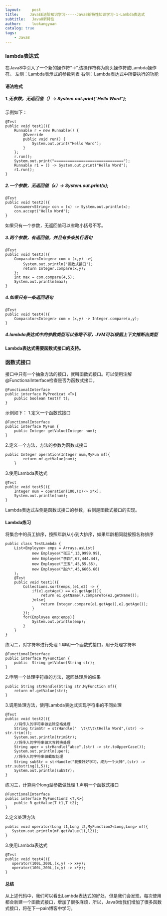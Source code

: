 ```yaml
---
layout:     post
title:     JavaEE进阶知识学习-----Java8新特性知识学习-1-Lambda表达式
subtitle:   Java8新特性
author:     luokangyuan
catalog: true
tags:
    - Java8
---
```

### lambda表达式
在Java8中引入了一个新的操作符“->”,该操作符称为箭头操作符或Lambda操作符。
左侧：Lambda表示式的参数列表
右侧：Lambda表达式中所要执行的功能
#### 语法格式
##### 1.无参数，无返回值（）-> System.out.print("Hello Word");
示例如下：

	@Test
    public void test1(){
        Runnable r = new Runnable() {
            @Override
            public void run() {
                System.out.print("Hello Word");
            }
        };
        r.run();
        System.out.print("===============================");
        Runnable r1 = () -> System.out.print("Hello Word");
        r1.run();
    }
##### 2.一个参数，无返回值（x）-> System.out.print(x);

	@Test
    public void test2(){
        Consumer<String> con = (x) -> System.out.println(x);
        con.accept("Hello Word");
    }
如果只有一个参数，无返回值可以省略小括号不写。
##### 3.两个参数，有返回值，并且有多条执行语句

	@Test
    public void test3(){
        Comparator<Integer> com = (x,y) ->{
            System.out.println("函数式接口");
            return Integer.compare(x,y);
        };
        int max = com.compare(4,5);
        System.out.println(max);
    }
##### 4.如果只有一条返回语句

	@Test
    public void test4(){
        Comparator<Integer> com = (x,y) -> Integer.compare(x,y);
    }
##### 4.lambda表达式中的参数类型可以省略不写，JVM可以根据上下文推断出类型
#### Lambda表达式需要函数式接口的支持。
### 函数式接口
接口中只有一个抽象方法的接口，就叫函数式接口。可以使用注解@FunctionalInterface检查是否为函数式接口。

	@FunctionalInterface
	public interface MyPredicat <T>{
	    public boolean test(T t);
	}
示例如下：
1.定义一个函数式接口

	@FunctionalInterface
	public interface MyFun {
	    public Integer getValue(Integer num);
	}
2.定义一个方法，方法的参数为函数式接口

	public Integer operation(Integer num,MyFun mf){
	        return mf.getValue(num);
	    }
3.使用Lambda表达式

	@Test
    public void test5(){
        Integer num = operation(100,(x)-> x*x);
        System.out.println(num);
    }
Lambda表达式左侧是函数式接口的参数，右侧是函数式接口的实现。
#### Lambda练习
将集合中的员工排序，按照年龄从小到大排序，如果年龄相同就按照名称排序

	public class TestLambda {
	    List<Employee> emps = Arrays.asList(
	            new Employee("张三",13,9999.99),
	            new Employee("李四",67,444.44),
	            new Employee("王五",45,55.55),
	            new Employee("赵六",45,6666.66)
	    );
	    @Test
	    public void test1(){
	        Collections.sort(emps,(e1,e2) -> {
	            if(e1.getAge() == e2.getAge()){
	                return e1.getName().compareTo(e2.getName());
	            }else{
	                return Integer.compare(e1.getAge(),e2.getAge());
	            }
	        });
	        for(Employee emp:emps){
	            System.out.println(emp);
	        }
	    }
	}
练习二，对字符串进行处理
1.申明一个函数式接口，用于处理字符串

	@FunctionalInterface
	public interface MyFunction {
	    public  String getValue(String str);
	}
2.申明一个处理字符串的方法，返回处理后的结果

	public String strHandle(String str,MyFunction mf){
	    return mf.getValue(str);
	}
3.调用处理方法，使用Lambda表达式实现字符串的不同处理

	@Test
	public void test2(){
	    //将传入的字符串做去除空格处理
	    String trimStr = strHandle("  \t\t\t\tHello Word",(str) -> str.trim());
	    System.out.println(trimStr);
	    //将传入的字符串做大写转换处理
	    String uper = strHandle("abce",(str) -> str.toUpperCase());
	    System.out.println(uper);
	    //将传入的字符串做截取处理
	    String subStr = strHandle("我要好好学习，成为一个大神",(str) -> str.substring(1,5));
	    System.out.println(subStr);
	}
练习三，计算两个long型参数做处理
1.声明一个函数式接口

	@FunctionalInterface
	public interface MyFunction2 <T,R>{
	    public R getValue(T t1,T t2);
	}
2.定义处理方法

	public void operator(Long l1,Long l2,MyFunction2<Long,Long> mf){
	   System.out.println(mf.getValue(l1,l2));
	}
3.使用Lambda表达式

 	@Test
    public void test4(){
       operator(100L,200L,(x,y) -> x+y);
	   operator(100L,200L,(x,y) -> x*y);
    }
#### 总结
从上述代码中，我们可以看出Lambda表达式的好处，但是我们会发现，每次使用都会新建一个函数式接口，增加了很多麻烦，所以，Java8给我们增加了很多函数式接口，将在下一pain博客中学习。




